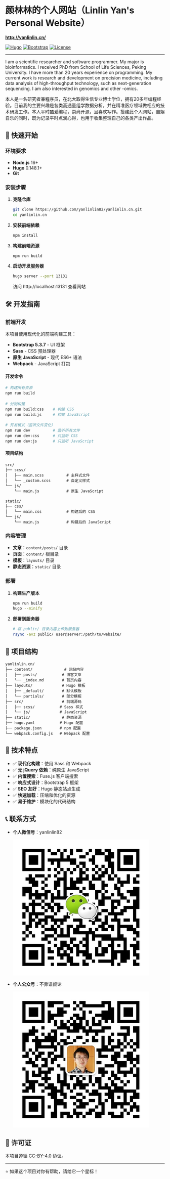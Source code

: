 # 颜林林的个人网站（Linlin Yan's Personal Website）

**http://yanlinlin.cn/**

[![Hugo](https://img.shields.io/badge/Hugo-0.148.1+-blue.svg)](https://gohugo.io/)
[![Bootstrap](https://img.shields.io/badge/Bootstrap-5.3.7-purple.svg)](https://getbootstrap.com/)
[![License](https://img.shields.io/badge/License-CC--BY--4.0-green.svg)](https://creativecommons.org/licenses/by/4.0/)

---

I am a scientific researcher and software programmer. My major is bioinformatics. I received PhD from School of Life Sciences, Peking University. I have more than 20 years experience on programming. My current work is research and development on precision medicine, including data analysis of high-throughput technology, such as next-generation sequencing. I am also interested in genomics and other -omics.

本人是一名研究者兼程序员，在北大取得生信专业博士学位，拥有20多年编程经验。目前我的主要兴趣是各类高通量组学数据分析，并在精准医疗领域做相应的技术研发工作。本人平时酷爱编程，崇尚开源，且喜欢写作。搭建此个人网站，自娱自乐的同时，既为记录平时点滴心得，也用于收集整理自己的各类产出作品。

## 🚀 快速开始

### 环境要求

- **Node.js** 16+ 
- **Hugo** 0.148.1+
- **Git**

### 安装步骤

1. **克隆仓库**

   ```bash
   git clone https://github.com/yanlinlin82/yanlinlin.cn.git
   cd yanlinlin.cn
   ```

2. **安装前端依赖**

   ```bash
   npm install
   ```

3. **构建前端资源**

   ```bash
   npm run build
   ```

4. **启动开发服务器**

   ```bash
   hugo server --port 13131
   ```

   访问 http://localhost:13131 查看网站

## 🛠️ 开发指南

### 前端开发

本项目使用现代化的前端构建工具：

- **Bootstrap 5.3.7** - UI 框架
- **Sass** - CSS 预处理器  
- **原生 JavaScript** - 现代 ES6+ 语法
- **Webpack** - JavaScript 打包

#### 开发命令

```bash
# 构建所有资源
npm run build

# 分别构建
npm run build:css    # 构建 CSS
npm run build:js     # 构建 JavaScript

# 开发模式（监听文件变化）
npm run dev          # 监听所有文件
npm run dev:css      # 只监听 CSS
npm run dev:js       # 只监听 JavaScript
```

#### 项目结构

```
src/
├── scss/
│   ├── main.scss          # 主样式文件
│   └── _custom.scss       # 自定义样式
└── js/
    └── main.js            # 原生 JavaScript

static/
├── css/
│   └── main.css           # 构建后的 CSS
└── js/
    └── main.js            # 构建后的 JavaScript
```

### 内容管理

- **文章**：`content/posts/` 目录
- **页面**：`content/` 根目录
- **模板**：`layouts/` 目录
- **静态资源**：`static/` 目录

### 部署

1. **构建生产版本**

   ```bash
   npm run build
   hugo --minify
   ```

2. **部署到服务器**

   ```bash
   # 将 public/ 目录内容上传到服务器
   rsync -avz public/ user@server:/path/to/website/
   ```

## 📁 项目结构

```
yanlinlin.cn/
├── content/              # 网站内容
│   ├── posts/           # 博客文章
│   └── _index.md        # 首页内容
├── layouts/             # Hugo 模板
│   ├── _default/        # 默认模板
│   └── partials/        # 部分模板
├── src/                 # 前端源码
│   ├── scss/           # Sass 样式
│   └── js/             # JavaScript
├── static/              # 静态资源
├── hugo.yaml           # Hugo 配置
├── package.json        # npm 配置
└── webpack.config.js   # Webpack 配置
```

## 🎨 技术特点

- ✅ **现代化构建**：使用 Sass 和 Webpack
- ✅ **无 jQuery 依赖**：纯原生 JavaScript
- ✅ **内置搜索**：Fuse.js 客户端搜索
- ✅ **响应式设计**：Bootstrap 5 框架
- ✅ **SEO 友好**：Hugo 静态站点生成
- ✅ **快速加载**：压缩和优化的资源
- ✅ **易于维护**：模块化的代码结构

## 📞 联系方式

- **个人微信号**：yanlinlin82

  ![yanlinlin82](static/images/weixin_scancode.jpg)

- **个人公众号**：不靠谱颜论

  ![不靠谱颜论](static/images/bukaopuyanlun-qrcode.jpg)

## 📄 许可证

本项目遵循 [CC-BY-4.0](https://creativecommons.org/licenses/by/4.0/) 协议。

---

⭐ 如果这个项目对你有帮助，请给它一个星标！
